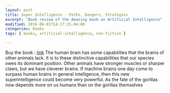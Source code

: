 ```yaml
---
layout: post
title: Super Intelligence - Paths, Dangers, Strategies
excerpt: "Book review of the Amazing book on Artificial Intelligence"
modified: 2016-06-01T14:17:25-04:00
categories: books
tags: [ books, artificial-intelligence, non-fiction ]

---
```


Buy the book  : [link](https://amzn.to/2CEEie9)
The human brain has some capabilities that the brains of other animals lack. It is to these distinctive capabilities that our species owes its dominant position. Other animals have stronger muscles or sharper claws, but we have cleverer brains. If machine brains one day come to surpass human brains in general intelligence, then this new superintelligence could become very powerful. As the fate of the gorillas now depends more on us humans than on the gorillas themselves
